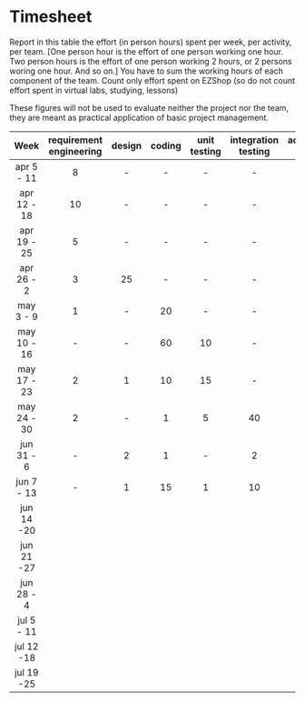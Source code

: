 # Timesheet

Report in this table the effort (in person hours) spent per week, per activity, per team. 
[One person hour is the effort of one person working one hour.
Two person hours is the effort of one person working 2 hours, or 2 persons woring one hour. And so on.]
You have to sum the working hours of each component of the team.
Count only effort spent on EZShop (so do not count effort spent in virtual labs, studying, lessons)

These figures will not be used to evaluate neither the project nor the team, they are meant as practical application of basic project management.

| Week | requirement engineering | design | coding | unit testing | integration testing | acceptance testing | management | git maven |
|:-----------:|:--------:|:-----------:|:-----------:|:----------:|:------------:|:---------------:|:-------------:|:--------------:|
| apr 5 - 11 | 8 |- |- |- |- |- |- |- |
| apr 12 - 18| 10 | - | - | -|- |- | -|- | 
| apr 19 - 25| 5 | - | - | -|- |- | -|- | 
| apr 26 - 2 | 3 | 25 | - | - | - | - | - | - | 
| may 3 - 9  | 1 | - | 20 | - |- |- | -| 2| 
| may 10 - 16| -| - | 60 | 10 | - |- | -| 1| 
| may 17 - 23| 2|1 | 10 | 15 | - |- |1 |- | 
| may 24 - 30| 2 | - | 1 | 5 | 40 |- | 1 | 1 | 
| jun 31 - 6 | - | 2 | 1 | - | 2 | 5 | 1 | - | 
| jun 7 - 13 | - | 1 | 15 | 1 | 10 | - | 1 | - | 
| jun 14 -20 | | | | | | | | | 
| jun 21 -27 | | | | | | | | | 
| jun 28 - 4 | | | | | | | | | 
| jul 5 - 11 | | | | | | | | | 
| jul 12 -18 | | | | | | | | |
| jul 19 -25 | | | | | | | | |

